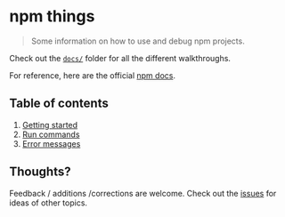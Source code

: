 # npm things

> Some information on how to use and debug npm projects.

Check out the [`docs/`](docs/) folder for all the different walkthroughs.

For reference, here are the official [npm docs](https://docs.npmjs.com/).

## Table of contents

1. [Getting started](docs/1-getting-started.md)
2. [Run commands](docs/2-run-commands.md)
3. [Error messages](docs/3-error-messages.md)

## Thoughts?

Feedback / additions /corrections are welcome. Check out the [issues](https://github.com/mhkeller/npm-things/issues) for ideas of other topics.
